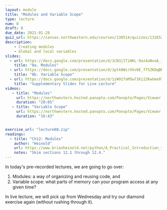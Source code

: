 ```yaml
---
layout: module
title: "Modules and Variable Scope"
type: lecture
num: 8
draft: 0
due_date: 2021-01-29
quiz_url: https://canvas.northwestern.edu/courses/130514/quizzes/132652/
description:
    - Creating modules
    - Global and local variables
slides:
  - url: https://docs.google.com/presentation/d/1CN3jITiHKL-9az4aNvoA_fqKwrYVNj7wywabWtjoTw0/edit?usp=sharing
    title: "8a. Modules"
  - url: https://docs.google.com/presentation/d/1ptk0WirXVv6E_ff5ZKDqBR0W0ymdpfM9qpDVHVb_zAU/edit?usp=sharing
    title: "8b. Variable Scope"
  - url: https://docs.google.com/presentation/d/1zW91foM5w71Ki22KwUmx0TZaUODpcQnY7VatcL_g0fg/edit?usp=sharing
    title: "Supplementary Slides for Live Lecture"
videos:
   - title: "Modules"
     url: https://northwestern.hosted.panopto.com/Panopto/Pages/Viewer.aspx?id=44f8da9c-4559-4ce3-aa3d-aca000063181
     duration: "20:05"
   - title: "Variable Scope"
     url: https://northwestern.hosted.panopto.com/Panopto/Pages/Viewer.aspx?id=0f491060-651e-4e02-9c77-aca0000630e5
     duration: "16:43"


exercise_url: "lecture08.zip"
readings:
  - title: "Ch12: Modules"
    author: "Heinold"
    url: https://www.brianheinold.net/python/A_Practical_Introduction_to_Python_Programming_Heinold.pdf
    notes: "Skim sections 12.1 through 12.4."
---
```


In today's pre-recorded lectures, we are going to go over:
1. Modules: a way of organizing and reusing code, and
2. Variable scope: what parts of memory can your program access at any given time?

In live lecture, we will pick up from Wednesday and try our diamond exercise again (without rushing through it). 